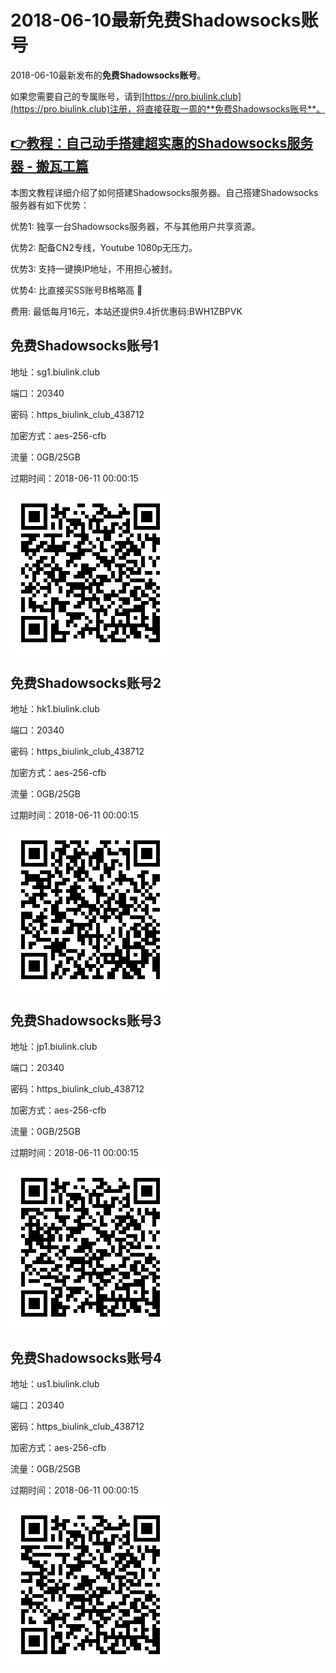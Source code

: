 # 2018-06-10最新**免费Shadowsocks账号**

2018-06-10最新发布的**免费Shadowsocks账号**。

如果您需要自己的专属账号，请到[https://pro.biulink.club](https://pro.biulink.club)注册，将直接获取一周的**免费Shadowsocks账号**。

## [👉教程：自己动手搭建超实惠的Shadowsocks服务器 - 搬瓦工篇](https://github.com/Biulink/ShadowsocksTutorials/blob/master/%E6%95%99%E6%82%A8%E8%87%AA%E5%B7%B1%E5%8A%A8%E6%89%8B%E6%90%AD%E5%BB%BA%E8%B6%85%E5%AE%9E%E6%83%A0%E7%9A%84Shadowsocks%E6%9C%8D%E5%8A%A1%E5%99%A8%20-%20%E6%90%AC%E7%93%A6%E5%B7%A5%E7%AF%87.md)
  
  本图文教程详细介绍了如何搭建Shadowsocks服务器。自己搭建Shadowsocks服务器有如下优势：

  优势1: 独享一台Shadowsocks服务器，不与其他用户共享资源。

  优势2: 配备CN2专线，Youtube 1080p无压力。

  优势3: 支持一键换IP地址，不用担心被封。

  优势4: 比直接买SS账号B格略高 🙂

  费用: 最低每月16元，本站还提供9.4折优惠码:BWH1ZBPVK  
## 免费Shadowsocks账号1

地址：sg1.biulink.club

端口：20340

密码：https_biulink_club_438712

加密方式：aes-256-cfb

流量：0GB/25GB

过期时间：2018-06-11 00:00:15

![免费Shadowsocks账号](../qrcode/5ea93739-2a24-4850-9e72-2dcbb8e89d60.png)

## 免费Shadowsocks账号2

地址：hk1.biulink.club

端口：20340

密码：https_biulink_club_438712

加密方式：aes-256-cfb

流量：0GB/25GB

过期时间：2018-06-11 00:00:15

![免费Shadowsocks账号](../qrcode/015f1ddd-2be2-4361-af7e-cf77e1c85c6a.png)

## 免费Shadowsocks账号3

地址：jp1.biulink.club

端口：20340

密码：https_biulink_club_438712

加密方式：aes-256-cfb

流量：0GB/25GB

过期时间：2018-06-11 00:00:15

![免费Shadowsocks账号](../qrcode/f5feadb9-04e4-43e7-b39d-8512dc251c14.png)

## 免费Shadowsocks账号4

地址：us1.biulink.club

端口：20340

密码：https_biulink_club_438712

加密方式：aes-256-cfb

流量：0GB/25GB

过期时间：2018-06-11 00:00:15

![免费Shadowsocks账号](../qrcode/5bf987ab-76ab-4a70-b142-764846352fa7.png)

